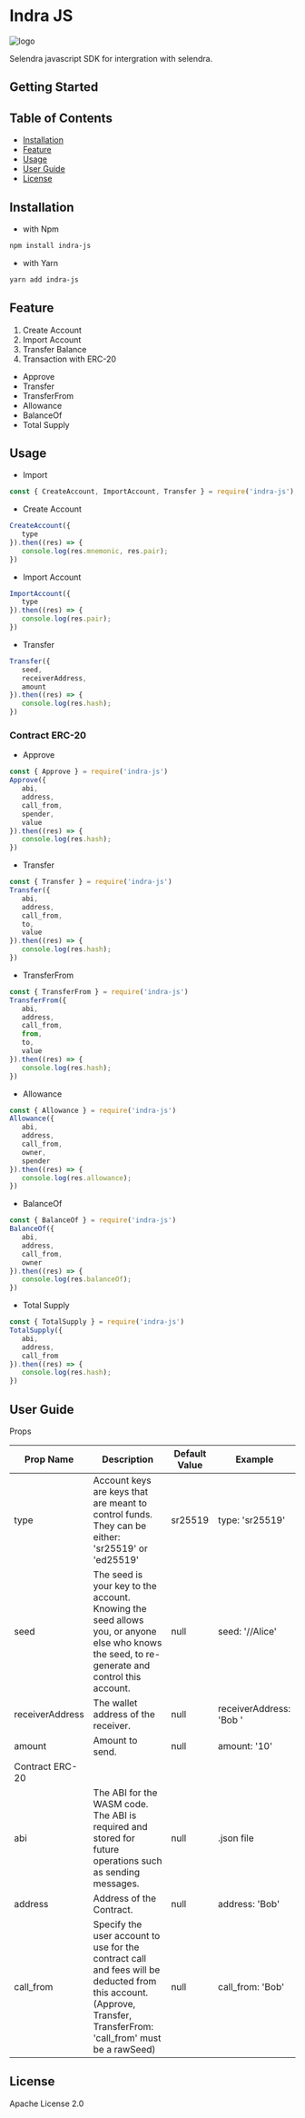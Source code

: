 # Indra JS

![logo](https://user-images.githubusercontent.com/38589050/108470717-f6810200-72bc-11eb-99dc-47b00e008f32.png)

Selendra javascript SDK for intergration with selendra.

## Getting Started
## Table of Contents
* [Installation](#installation)
* [Feature](#feature)
* [Usage](#usage)
* [User Guide](#user-guide)
* [License](#license)

<a name="installation"></a>
## Installation
* with Npm
```sh
npm install indra-js
```
* with Yarn
```sh
yarn add indra-js
```

<a name='feature'></a>

## Feature
1. Create Account
2. Import Account
3. Transfer Balance
4. Transaction with ERC-20
 * Approve
 * Transfer
 * TransferFrom
 * Allowance
 * BalanceOf
 * Total Supply  

<a name='usage'></a>
## Usage
* Import 
```js
const { CreateAccount, ImportAccount, Transfer } = require('indra-js');
```
* Create Account
```js
CreateAccount({
   type
}).then((res) => {
   console.log(res.mnemonic, res.pair);
})
```
* Import Account
```js
ImportAccount({
   type
}).then((res) => {
   console.log(res.pair);
})
```
* Transfer
```js
Transfer({
   seed,
   receiverAddress, 
   amount
}).then((res) => {
   console.log(res.hash);
})
```
### Contract ERC-20
* Approve
```js
const { Approve } = require('indra-js')
Approve({
   abi,
   address, 
   call_from,
   spender,
   value
}).then((res) => {
   console.log(res.hash);
})
```
* Transfer
```js
const { Transfer } = require('indra-js')
Transfer({
   abi,
   address, 
   call_from,
   to,
   value
}).then((res) => {
   console.log(res.hash);
})
```
* TransferFrom
```js
const { TransferFrom } = require('indra-js')
TransferFrom({
   abi,
   address, 
   call_from,
   from,
   to,
   value
}).then((res) => {
   console.log(res.hash);
})
```
* Allowance
```js
const { Allowance } = require('indra-js')
Allowance({
   abi,
   address, 
   call_from,
   owner,
   spender
}).then((res) => {
   console.log(res.allowance);
})
```
* BalanceOf
```js
const { BalanceOf } = require('indra-js')
BalanceOf({
   abi,
   address, 
   call_from,
   owner
}).then((res) => {
   console.log(res.balanceOf);
})
```
* Total Supply
```js
const { TotalSupply } = require('indra-js')
TotalSupply({
   abi,
   address, 
   call_from
}).then((res) => {
   console.log(res.hash);
})
```

<a name='user-guide'></a>
## User Guide
Props

| Prop Name | Description  | Default Value | Example |
| ------------- | --------------  | --------------- | ----------- |
| type | Account keys are keys that are meant to control funds. They can be either: 'sr25519' or 'ed25519'  | sr25519 | type: 'sr25519' |
| seed | The seed is your key to the account. Knowing the seed allows you, or anyone else who knows the seed, to re-generate and control this account.  | null | seed: '//Alice' |
| receiverAddress | The wallet address of the receiver. | null | receiverAddress: 'Bob ' |
| amount | Amount to send.  | null | amount: '10' |
| Contract ERC-20 |
| abi | The ABI for the WASM code. The ABI is required and stored for future operations such as sending messages.  | null | .json file |
| address | Address of the Contract.  | null | address: 'Bob' |
| call_from | Specify the user account to use for the contract call and fees will be deducted from this account.(Approve, Transfer, TransferFrom:  'call_from' must be a rawSeed)  | null | call_from: 'Bob' |

<a name='license'></a>
## License
Apache License 2.0
